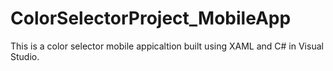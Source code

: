 # ColorSelectorProject_MobileApp
 This is a color selector mobile appicaltion built using XAML and C# in Visual Studio.

